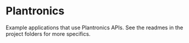Plantronics
===========
Example applications that use Plantronics APIs.  See the readmes in the project folders for more specifics. 
